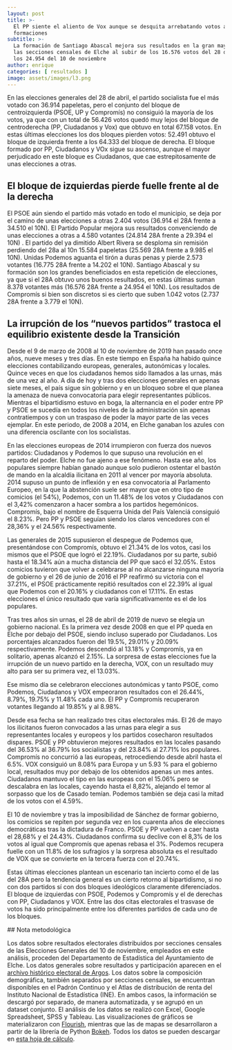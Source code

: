 ```yaml
---
layout: post
title: >-
  El PP siente el aliento de Vox aunque se desquita arrebatando votos a otras
  formaciones
subtitle: >-
  La formación de Santiago Abascal mejora sus resultados en la gran mayoría de
  las secciones censales de Elche al subir de los 16.576 votos del 28 de abril a
  los 24.954 del 10 de noviembre
author: enrique
categories: [ resultados ]
image: assets/images/l3.png
---
```

En las elecciones generales del 28 de abril, el partido socialista fue el más votado con 36.914 papeletas, pero el conjunto del bloque de centroizquierda (PSOE, UP y Compromís) no consiguió la mayoría de los votos, ya que con un total de 56.426 votos quedó muy lejos del bloque de centroderecha (PP, Ciudadanos y Vox) que obtuvo en total 67.158 votos. En estas últimas elecciones los dos bloques pierden votos: 52.491 obtuvo el bloque de izquierda frente a los 64.333 del bloque de derecha. El bloque formado por PP, Ciudadanos y VOx sigue su ascenso, aunque el mayor perjudicado en este bloque es Ciudadanos, que cae estrepitosamente de unas elecciones a otras.

## El bloque de izquierdas pierde fuelle frente al de la derecha

<div class="flourish-embed" data-src="visualisation/975466"></div><script src="https://public.flourish.studio/resources/embed.js"></script>

El PSOE aún siendo el partido más votado en todo el municipio, se deja por el camino de unas elecciones a otras 2.404 votos (36.914 el 28A frente a 34.510 el 10N). El Partido Popular mejora sus resultados convenciendo de unas elecciones a otras a 4.580 votantes (24.814 28A  frente a 29.394 el 10N) . El partido del ya dimitido Albert Rivera se desploma sin remisión perdiendo del 28a al 10n 15.584 papeletas (25.569 28A frente a 9.985 el 10N). Unidas Podemos aguanta el tirón a duras penas y pierde 2.573 votantes (16.775 28A  frente a 14.202 el 10N). Santiago Abascal y su formación son los grandes beneficiados en esta repetición de elecciones, ya que si el 28A obtuvo unos buenos resultados, en estas últimas suman 8.378 votantes más (16.576 28A  frente a 24.954 el 10N). Los resultados de Compromís si bien son discretos si es cierto que suben 1.042 votos (2.737 28A  frente a 3.779 el 10N).

## La irrupción de los “nuevos partidos” trastoca el equilibrio existente desde la Transición

<div class="flourish-embed" data-src="visualisation/976313"></div><script src="https://public.flourish.studio/resources/embed.js"></script>

Desde el 9 de marzo de 2008 al 10 de noviembre de 2019 han pasado once años, nueve meses y tres días. En este tiempo en España ha habido quince elecciones contabilizando europeas, generales, autonómicas y  locales. Quince veces en que los ciudadanos hemos sido llamados a las urnas, más de una vez al año. A día de hoy y tras dos elecciones generales en apenas siete meses, el país sigue sin gobierno y en un bloqueo sobre el que planea la amenaza de nueva convocatoria para elegir representantes públicos. Mientras el bipartidismo estuvo en boga, la alternancia en el poder entre PP y PSOE se sucedía en todos los niveles de la administración sin apenas contratiempos y con un traspaso de poder la mayor parte de las veces ejemplar. En este periodo, de 2008 a 2014, en Elche ganaban los azules con una diferencia oscilante con los socialistas.

En las elecciones europeas de 2014 irrumpieron con fuerza dos nuevos partidos: Ciudadanos y Podemos lo que supuso una revolución en el reparto del poder. Elche no fue ajeno a ese fenómeno. Hasta ese año, los populares siempre habían ganado aunque solo pudieron ostentar el bastón de mando en la alcaldía ilicitana en 2011 al vencer por mayoría absoluta. 2014 supuso un punto de inflexión y en esa convocatoria al Parlamento Europeo, en la que la abstención suele ser mayor que en otro tipo de comicios (el 54%), Podemos, con un 11.48% de los votos y Ciudadanos con el 3,42% comenzaron a hacer sombra a los partidos hegemónicos. Compromís, bajo el nombre de Esquerra Unida del País Valenciá consiguió el 8.23%. Pero PP y PSOE seguían siendo los claros vencedores con el 28,36% y el 24.56% respectivamente.

Las generales de 2015 supusieron el despegue de Podemos que, presentándose con Compromís, obtuvo el 21.34% de los votos, casi los mismos que el PSOE que logró el 22.19%. Ciudadanos por su parte, subió hasta el 18.34% aún a mucha distancia del PP que sacó el 32.05%. Estos comicios tuvieron que volver a celebrarse al no alcanzarse ninguna mayoría de gobierno y el 26 de junio de 2016 el PP reafirmó su victoria con el 37.21%, el PSOE prácticamente repitió resultados con el 22.39% al igual que Podemos con el 20.16% y ciudadanos con el 17.11%. En estas elecciones el único resultado que varía significativamente es el de los populares.

Tras tres años sin urnas, el 28 de abril de 2019 de nuevo se elegía un gobierno nacional. Es la primera vez desde 2008 en que el PP queda en Elche por debajo del PSOE, siendo incluso superado por Ciudadanos. Los porcentajes alcanzados fueron del 19.5%, 29.01% y 20.09% respectivamente. Podemos descendió al 13.18% y Compromís, ya en solitario, apenas alcanzó el 2.15%. La sorpresa de estas elecciones fue la irrupción de un nuevo partido en la derecha, VOX, con un resultado muy alto para ser su primera vez, el 13.03%.

Ese mismo día se celebraron elecciones autonómicas y tanto PSOE, como Podemos, Ciudadanos y VOX empeoraron resultados con el 26.44%, 8.79%, 19.75% y 11.48% cada uno. El PP y Compromís recuperaron votantes llegando al 19.85% y al 8.98%.

Desde esa fecha se han realizado tres citas electorales más. El 26 de mayo los ilicitanos fueron convocados a las urnas para elegir a sus representantes locales y europeos y los partidos cosecharon resultados dispares. PSOE y PP obtuvieron mejores resultados en las locales pasando del 36.53% al 36.79% los socialistas y del 23.84% al 27.71% los populares. Compromís no concurrió a las europeas, retrocediendo desde abril hasta el 6.5%. VOX consiguió un 8.08% para Europa y un 5.93 % para el gobierno local, resultados muy por debajo de los obtenidos apenas un mes antes. Ciudadanos mantuvo el tipo en las europeas con el 15.06% pero se descalabra en las locales, cayendo hasta el 8,82%, alejando el temor al sorpasso que los de Casado temían. Podemos también se deja casi la mitad de los votos con el 4.59%.

El 10 de noviembre y tras la imposibilidad de Sánchez de formar gobierno, los comicios se repiten por segunda vez en los cuarenta años de elecciones democráticas tras la dictadura de Franco. PSOE y PP vuelven a caer hasta el 28,68% y el 24.43%. Ciudadanos confirma su declive con el 8,3% de los votos al igual que Compromís que apenas rebasa el 3%. Podemos recupera fuelle con un 11.8% de los sufragios y la sorpresa absoluta es el resultado de VOX que se convierte en la tercera fuerza con el 20.74%.

Estas últimas elecciones plantean un escenario tan incierto como el de las del 28A pero la tendencia general es un cierto retorno al bipartidismo, si no con dos partidos sí con dos bloques ideológicos claramente diferenciados. El bloque de izquierdas con PSOE, Podemos y Compromís y el de derechas con PP, Ciudadanos y VOX. Entre las dos citas electorales el trasvase de votos ha sido principalmente entre los diferentes partidos de cada uno de los bloques. 

<div class="note"></div>
## Nota metodológica

Los datos sobre resultados electorales distribuidos por secciones censales de las Elecciones Generales del 10 de noviembre, empleados en este análisis, proceden del Departamento de Estadística del Ayuntamiento de Elche. Los datos generales sobre resultados y participación aparecen en el [archivo histórico electoral de Argos](http://www.argos.gva.es/ahe/val/buscaEleccionesV.html). Los datos sobre la composición demográfica, también separados por secciones censales, se encuentran disponibles en el Padrón Continuo y el Atlas de distribución de renta del Instituto Nacional de Estadística (INE). En ambos casos, la información se descargó por separado, de manera automatizada, y se agrupó en un dataset conjunto. El análisis de los datos se realizó con Excel, Google Spreadsheet, SPSS y Tableau. Las visualizaciones de gráficos se materializaron con [Flourish](https://flourish.studio/), mientras que las de mapas se desarrollaron a partir de la librería de Python [Bokeh](https://bokeh.pydata.org/en/latest/). Todos los datos se pueden descargar en [esta hoja de cálculo](https://docs.google.com/spreadsheets/d/1YYY7UvSXv_QbxinCTBAfu0lh3zmWiq6DTRFthUUA2qM/edit?usp=sharing).
